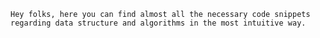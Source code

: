 ```Hey folks, here you can find almost all the necessary code snippets regarding data structure and algorithms in the most intuitive way.```